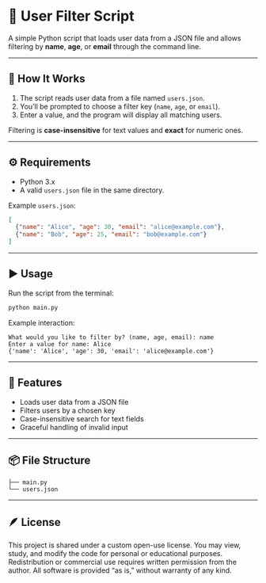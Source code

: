 # 🧩 User Filter Script

A simple Python script that loads user data from a JSON file and allows filtering by **name**, **age**, or **email** through the command line.

---

## 📄 How It Works

1. The script reads user data from a file named `users.json`.  
2. You’ll be prompted to choose a filter key (`name`, `age`, or `email`).  
3. Enter a value, and the program will display all matching users.

Filtering is **case-insensitive** for text values and **exact** for numeric ones.

---

## ⚙️ Requirements

- Python 3.x  
- A valid `users.json` file in the same directory.

Example `users.json`:
```json
[
  {"name": "Alice", "age": 30, "email": "alice@example.com"},
  {"name": "Bob", "age": 25, "email": "bob@example.com"}
]
```

---

## ▶️ Usage

Run the script from the terminal:
```bash
python main.py
```

Example interaction:
```
What would you like to filter by? (name, age, email): name
Enter a value for name: Alice
{'name': 'Alice', 'age': 30, 'email': 'alice@example.com'}
```

---

## 🧠 Features

- Loads user data from a JSON file  
- Filters users by a chosen key  
- Case-insensitive search for text fields  
- Graceful handling of invalid input  

---

## 📦 File Structure
```
├── main.py
└── users.json
```

---

## 🪶 License
This project is shared under a custom open-use license.
You may view, study, and modify the code for personal or educational purposes.
Redistribution or commercial use requires written permission from the author.
All software is provided “as is,” without warranty of any kind.
